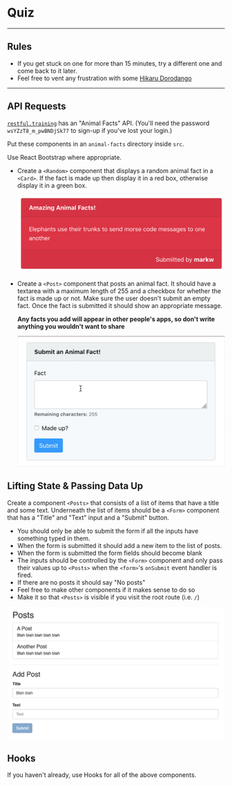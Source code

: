 # Quiz

---

## Rules

- If you get stuck on one for more than 15 minutes, try a different one and come back to it later.
- Feel free to vent any frustration with some [Hikaru Dorodango](https://www.dorodango.com)

---

## API Requests

[`restful.training`](https://github.com/develop-me/restful.training#animal-facts) has an "Animal Facts" API. (You'll need the password `wsYZzT8_m_pwBNDjSk77` to sign-up if you've lost your login.)

Put these components in an `animal-facts` directory inside `src`.

Use React Bootstrap where appropriate.

- Create a `<Random>` component that displays a random animal fact in a `<Card>`. If the fact is made up then display it in a red box, otherwise display it in a green box.

    ![Random](img/AFRandom.png)

- Create a `<Post>` component that posts an animal fact. It should have a textarea with a maximum length of 255 and a checkbox for whether the fact is made up or not. Make sure the user doesn't submit an empty fact. Once the fact is submitted it should show an appropriate message.

    **Any facts you add will appear in other people's apps, so don't write anything you wouldn't want to share**

    ![Random](img/AFPost.gif)

## Lifting State & Passing Data Up

Create a component `<Posts>` that consists of a list of items that have a title and some text. Underneath the list of items should be a `<Form>` component that has a "Title" and "Text" input and a "Submit" button.

- You should only be able to submit the form if all the inputs have something typed in them.
- When the form is submitted it should add a new item to the list of posts.
- When the form is submitted the form fields should become blank
- The inputs should be controlled by the `<Form>` component and only pass their values up to `<Posts>` when the `<form>`'s `onSubmit` event handler is fired.
- If there are no posts it should say "No posts"
- Feel free to make other components if it makes sense to do so
- Make it so that `<Posts>` is visible if you visit the root route (i.e. `/`)

![Lifting State](img/lifting-state.png)


## Hooks

If you haven't already, use Hooks for all of the above components.
